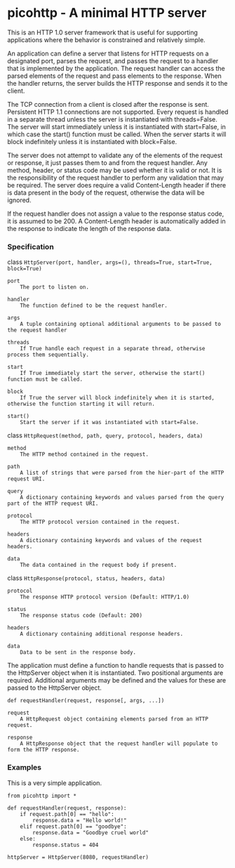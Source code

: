 # picohttp - A minimal HTTP server

This is an HTTP 1.0 server framework that is useful for supporting applications where the behavior is constrained and relatively simple.

An application can define a server that listens for HTTP requests on a designated port, parses the request, and passes the request to a handler that is implemented by the application.  The request handler can access the parsed elements of the request and pass elements to the response.  When the handler returns, the server builds the HTTP response and sends it to the client.

The TCP connection from a client is closed after the response is sent.  Persistent HTTP 1.1 connections are not supported.  Every request is handled in a separate thread unless the server is instantiated with threads=False.  The server will start immediately unless it is instantiated with start=False, in which case the start() function must be called.  When the server starts it will block indefinitely unless it is instantiated with block=False.

The server does not attempt to validate any of the elements of the request or response, it just passes them to and from the request handler.  Any method, header, or status code may be used whether it is valid or not.  It is the responsibility of the request handler to perform any validation that may be required.  The server does require a valid Content-Length header if there is data present in the body of the request, otherwise the data will be ignored.

If the request handler does not assign a value to the response status code, it is assumed to be 200.  A Content-Length header is automatically added in the response to indicate the length of the response data.

### Specification

class `HttpServer(port, handler, args=(), threads=True, start=True, block=True)`

    port
        The port to listen on.

    handler
        The function defined to be the request handler.

    args
        A tuple containing optional additional arguments to be passed to the request handler

    threads
        If True handle each request in a separate thread, otherwise process them sequentially.

    start
        If True immediately start the server, otherwise the start() function must be called.

    block
        If True the server will block indefinitely when it is started, otherwise the function starting it will return.

    start()
        Start the server if it was instantiated with start=False.

class `HttpRequest(method, path, query, protocol, headers, data)`

    method
        The HTTP method contained in the request.

    path
        A list of strings that were parsed from the hier-part of the HTTP request URI.

    query
        A dictionary containing keywords and values parsed from the query part of the HTTP request URI.

    protocol
        The HTTP protocol version contained in the request.

    headers
        A dictionary containing keywords and values of the request headers.

    data
        The data contained in the request body if present.

class `HttpResponse(protocol, status, headers, data)`

    protocol
        The response HTTP protocol version (Default: HTTP/1.0)

    status
        The response status code (Default: 200)

    headers
        A dictionary containing additional response headers.

    data
        Data to be sent in the response body.

The application must define a function to handle requests that is passed to the HttpServer object when it is instantiated.  Two positional arguments are required.  Additional arguments may be defined and the values for these are passed to the HttpServer object.

`def requestHandler(request, response[, args, ...])`

    request
        A HttpRequest object containing elements parsed from an HTTP request.

    response
        A HttpResponse object that the request handler will populate to form the HTTP response.


### Examples
This is a very simple application.
```
from picohttp import *

def requestHandler(request, response):
    if request.path[0] == "hello":
        response.data = "Hello world!"
    elif request.path[0] == "goodbye":
        response.data = "Goodbye cruel world"
    else:
        response.status = 404

httpServer = HttpServer(8080, requestHandler)
```
